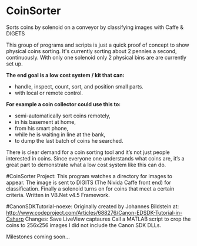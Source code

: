 # CoinSorter
Sorts coins by solenoid on a conveyor by classifying images with Caffe &amp; DIGETS

This group of programs and scripts is just a quick proof of concept to show physical coins sorting. It's currently sorting about 2 pennies a second, continuously. With only one solenoid only 2 physical bins are are currently set up. 

**The end goal is a low cost system / kit that can:**
* handle, inspect, count, sort, and position small parts.
* with local or remote control.

**For example a coin collector could use this to:**
* semi-automatically sort coins remotely,
* in his basement at home, 
* from his smart phone,
* while he is waiting in line at the bank,
* to dump the last batch of coins he searched. 

There is clear demand for a coin sorting tool and it’s not just people interested in coins. Since everyone one understands what coins are, it’s a great part to demonstrate what a low cost system like this can do. 

#CoinSorter Project:
This program watches a directory for images to appear. 
The image is sent to DIGITS (The Nivida Caffe front end) for classification.
Finally a solenoid turns on for coins that meet a certain criteria.
Written in VB.Net v4.5 Framework. 

#CanonSDKTutorial-noexe:
Originally created by Johannes Bildstein at:
http://www.codeproject.com/Articles/688276/Canon-EDSDK-Tutorial-in-Csharp
Changes:
Save LiveView captaures 
Call a MATLAB script to crop the coins to 256x256 images
I did not include the Canon SDK DLLs. 



Milestones coming soon...


